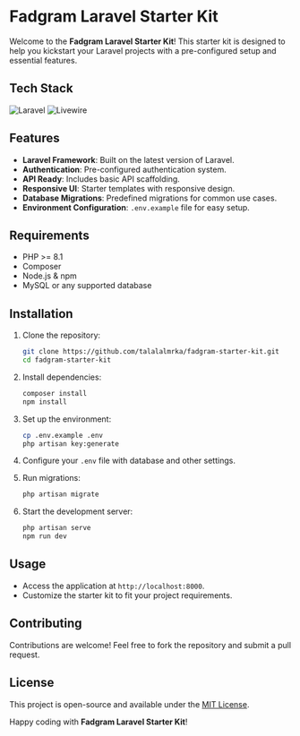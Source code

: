 # Fadgram Laravel Starter Kit

Welcome to the **Fadgram Laravel Starter Kit**! This starter kit is designed to help you kickstart your Laravel projects with a pre-configured setup and essential features.

## Tech Stack

![Laravel](https://img.shields.io/badge/Laravel-FF2D20?style=for-the-badge&logo=laravel&logoColor=white)
![Livewire](https://img.shields.io/badge/Livewire-4E56A6?style=for-the-badge&logo=livewire&logoColor=white)

## Features

-   **Laravel Framework**: Built on the latest version of Laravel.
-   **Authentication**: Pre-configured authentication system.
-   **API Ready**: Includes basic API scaffolding.
-   **Responsive UI**: Starter templates with responsive design.
-   **Database Migrations**: Predefined migrations for common use cases.
-   **Environment Configuration**: `.env.example` file for easy setup.

## Requirements

-   PHP >= 8.1
-   Composer
-   Node.js & npm
-   MySQL or any supported database

## Installation

1. Clone the repository:

    ```bash
    git clone https://github.com/talalalmrka/fadgram-starter-kit.git
    cd fadgram-starter-kit
    ```

2. Install dependencies:

    ```bash
    composer install
    npm install
    ```

3. Set up the environment:

    ```bash
    cp .env.example .env
    php artisan key:generate
    ```

4. Configure your `.env` file with database and other settings.

5. Run migrations:

    ```bash
    php artisan migrate
    ```

6. Start the development server:
    ```bash
    php artisan serve
    npm run dev
    ```

## Usage

-   Access the application at `http://localhost:8000`.
-   Customize the starter kit to fit your project requirements.

## Contributing

Contributions are welcome! Feel free to fork the repository and submit a pull request.

## License

This project is open-source and available under the [MIT License](LICENSE).

Happy coding with **Fadgram Laravel Starter Kit**!
